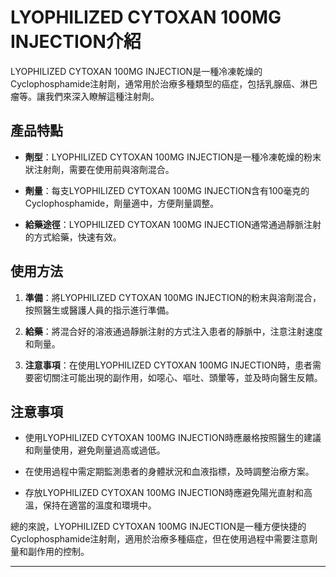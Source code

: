# LYOPHILIZED CYTOXAN 100MG INJECTION介紹
LYOPHILIZED CYTOXAN 100MG INJECTION是一種冷凍乾燥的Cyclophosphamide注射劑，通常用於治療多種類型的癌症，包括乳腺癌、淋巴瘤等。讓我們來深入瞭解這種注射劑。
## 產品特點
- **劑型**：LYOPHILIZED CYTOXAN 100MG INJECTION是一種冷凍乾燥的粉末狀注射劑，需要在使用前與溶劑混合。
- **劑量**：每支LYOPHILIZED CYTOXAN 100MG INJECTION含有100毫克的Cyclophosphamide，劑量適中，方便劑量調整。
- **給藥途徑**：LYOPHILIZED CYTOXAN 100MG INJECTION通常通過靜脈注射的方式給藥，快速有效。
## 使用方法
1. **準備**：將LYOPHILIZED CYTOXAN 100MG INJECTION的粉末與溶劑混合，按照醫生或醫護人員的指示進行準備。
2. **給藥**：將混合好的溶液通過靜脈注射的方式注入患者的靜脈中，注意注射速度和劑量。
3. **注意事項**：在使用LYOPHILIZED CYTOXAN 100MG INJECTION時，患者需要密切關注可能出現的副作用，如噁心、嘔吐、頭暈等，並及時向醫生反饋。
## 注意事項
- 使用LYOPHILIZED CYTOXAN 100MG INJECTION時應嚴格按照醫生的建議和劑量使用，避免劑量過高或過低。
- 在使用過程中需定期監測患者的身體狀況和血液指標，及時調整治療方案。
- 存放LYOPHILIZED CYTOXAN 100MG INJECTION時應避免陽光直射和高溫，保持在適當的溫度和環境中。
總的來說，LYOPHILIZED CYTOXAN 100MG INJECTION是一種方便快捷的Cyclophosphamide注射劑，適用於治療多種癌症，但在使用過程中需要注意劑量和副作用的控制。
---